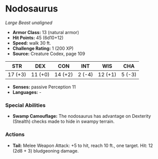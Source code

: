 # Nodosaurus

*Large* *Beast* *unaligned*

- **Armor Class:** 13 (natural armor)
- **Hit Points:** 45 (6d10+12)
- **Speed:** walk 30 ft.
- **Challenge Rating:** 1 (200 XP)
- **Source:** Creature Codex, page 109

| STR | DEX | CON | INT | WIS | CHA |
| --- | --- | --- | --- | --- | --- |
| 17 (+3) | 11 (+0) | 14 (+2) | 2 (-4) | 12 (+1) | 5 (-3) |

- **Senses:** passive Perception 11
- **Languages:** -

### Special Abilities

- **Swamp Camouflage:** The nodosaurus has advantage on Dexterity (Stealth) checks made to hide in swampy terrain.

### Actions

- **Tail:** Melee Weapon Attack: +5 to hit, reach 10 ft., one target. Hit: 12 (2d8 + 3) bludgeoning damage.


